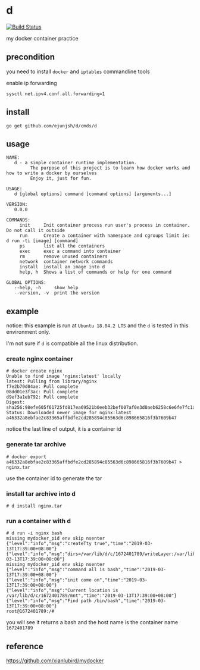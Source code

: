 # d

[![Build Status](https://travis-ci.org/ejunjsh/d.svg?branch=master)](https://travis-ci.org/ejunjsh/d)

my docker container practice


## precondition

you need to install `docker`  and `iptables` commandline tools

enable ip forwarding 

    sysctl net.ipv4.conf.all.forwarding=1

## install

    go get github.com/ejunjsh/d/cmds/d
   
## usage

    NAME:
       d - a simple container runtime implementation.
             The purpose of this project is to learn how docker works and how to write a docker by ourselves
             Enjoy it, just for fun.
    
    USAGE:
       d [global options] command [command options] [arguments...]
    
    VERSION:
       0.0.0
    
    COMMANDS:
         init     Init container process run user's process in container. Do not call it outside
         run      Create a container with namespace and cgroups limit ie: d run -ti [image] [command]
         ps       list all the containers
         exec     exec a command into container
         rm       remove unused containers
         network  container network commands
         install  install an image into d
         help, h  Shows a list of commands or help for one command
    
    GLOBAL OPTIONS:
       --help, -h     show help
       --version, -v  print the version


## example

notice: this example is run at `Ubuntu 18.04.2 LTS` and the `d` is tested in this environment only. 

I'm not sure if `d` is compatible all the linux distribution.

### create nginx container

    # docker create nginx
    Unable to find image 'nginx:latest' locally
    latest: Pulling from library/nginx
    f7e2b70d04ae: Pull complete 
    08dd01e3f3ac: Pull complete 
    d9ef3a1eb792: Pull complete 
    Digest: sha256:98efe605f61725fd817ea69521b0eeb32bef007af0e3d0aeb6258c6e6fe7fc1a
    Status: Downloaded newer image for nginx:latest
    a46332a8ebfae2c83365affbdfe2cd285894c85563d6c898665816f3b7609b47
    
notice the last line of output, it is a container id
    
### generate tar archive 

    # docker export a46332a8ebfae2c83365affbdfe2cd285894c85563d6c898665816f3b7609b47 > nginx.tar
    
use the container id to generate the tar

### install tar archive into d
     
    # d install nginx.tar
    
### run a container with d

    # d run -i nginx bash
    missing mydocker_pid env skip nsenter
    {"level":"info","msg":"createTty true","time":"2019-03-13T17:39:00+08:00"}
    {"level":"info","msg":"dirs=/var/lib/d/c/1672401789/writeLayer:/var/lib/d/i/nginx","time":"2019-03-13T17:39:00+08:00"}
    missing mydocker_pid env skip nsenter
    {"level":"info","msg":"command all is bash","time":"2019-03-13T17:39:00+08:00"}
    {"level":"info","msg":"init come on","time":"2019-03-13T17:39:00+08:00"}
    {"level":"info","msg":"Current location is /var/lib/d/c/1672401789/mnt","time":"2019-03-13T17:39:00+08:00"}
    {"level":"info","msg":"Find path /bin/bash","time":"2019-03-13T17:39:00+08:00"}
    root@1672401789:/#
    
you will see it returns a bash and the host name is the container name `1672401789`
    
## reference

https://github.com/xianlubird/mydocker